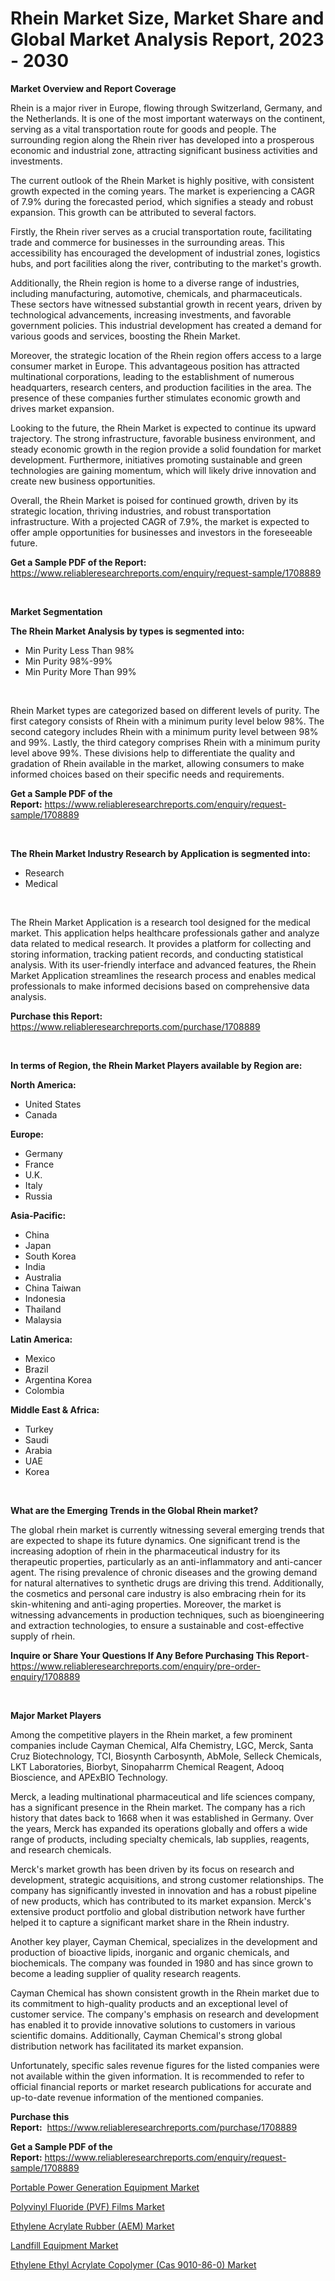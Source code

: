 <p><h1>Rhein Market Size, Market Share and Global Market Analysis Report, 2023 - 2030</h1></p><p><strong>Market Overview and Report Coverage</strong></p>
<p><p>Rhein is a major river in Europe, flowing through Switzerland, Germany, and the Netherlands. It is one of the most important waterways on the continent, serving as a vital transportation route for goods and people. The surrounding region along the Rhein river has developed into a prosperous economic and industrial zone, attracting significant business activities and investments.</p><p>The current outlook of the Rhein Market is highly positive, with consistent growth expected in the coming years. The market is experiencing a CAGR of 7.9% during the forecasted period, which signifies a steady and robust expansion. This growth can be attributed to several factors.</p><p>Firstly, the Rhein river serves as a crucial transportation route, facilitating trade and commerce for businesses in the surrounding areas. This accessibility has encouraged the development of industrial zones, logistics hubs, and port facilities along the river, contributing to the market's growth.</p><p>Additionally, the Rhein region is home to a diverse range of industries, including manufacturing, automotive, chemicals, and pharmaceuticals. These sectors have witnessed substantial growth in recent years, driven by technological advancements, increasing investments, and favorable government policies. This industrial development has created a demand for various goods and services, boosting the Rhein Market.</p><p>Moreover, the strategic location of the Rhein region offers access to a large consumer market in Europe. This advantageous position has attracted multinational corporations, leading to the establishment of numerous headquarters, research centers, and production facilities in the area. The presence of these companies further stimulates economic growth and drives market expansion.</p><p>Looking to the future, the Rhein Market is expected to continue its upward trajectory. The strong infrastructure, favorable business environment, and steady economic growth in the region provide a solid foundation for market development. Furthermore, initiatives promoting sustainable and green technologies are gaining momentum, which will likely drive innovation and create new business opportunities.</p><p>Overall, the Rhein Market is poised for continued growth, driven by its strategic location, thriving industries, and robust transportation infrastructure. With a projected CAGR of 7.9%, the market is expected to offer ample opportunities for businesses and investors in the foreseeable future.</p></p>
<p><strong>Get a Sample PDF of the Report:</strong> <a href="https://www.reliableresearchreports.com/enquiry/request-sample/1708889">https://www.reliableresearchreports.com/enquiry/request-sample/1708889</a></p>
<p>&nbsp;</p>
<p><strong>Market Segmentation</strong></p>
<p><strong>The Rhein Market Analysis by types is segmented into:</strong></p>
<p><ul><li>Min Purity Less Than 98%</li><li>Min Purity 98%-99%</li><li>Min Purity More Than 99%</li></ul></p>
<p>&nbsp;</p>
<p><p>Rhein Market types are categorized based on different levels of purity. The first category consists of Rhein with a minimum purity level below 98%. The second category includes Rhein with a minimum purity level between 98% and 99%. Lastly, the third category comprises Rhein with a minimum purity level above 99%. These divisions help to differentiate the quality and gradation of Rhein available in the market, allowing consumers to make informed choices based on their specific needs and requirements.</p></p>
<p><strong>Get a Sample PDF of the Report:</strong>&nbsp;<a href="https://www.reliableresearchreports.com/enquiry/request-sample/1708889">https://www.reliableresearchreports.com/enquiry/request-sample/1708889</a></p>
<p>&nbsp;</p>
<p><strong>The Rhein Market Industry Research by Application is segmented into:</strong></p>
<p><ul><li>Research</li><li>Medical</li></ul></p>
<p>&nbsp;</p>
<p><p>The Rhein Market Application is a research tool designed for the medical market. This application helps healthcare professionals gather and analyze data related to medical research. It provides a platform for collecting and storing information, tracking patient records, and conducting statistical analysis. With its user-friendly interface and advanced features, the Rhein Market Application streamlines the research process and enables medical professionals to make informed decisions based on comprehensive data analysis.</p></p>
<p><strong>Purchase this Report:</strong>&nbsp; <a href="https://www.reliableresearchreports.com/purchase/1708889">https://www.reliableresearchreports.com/purchase/1708889</a></p>
<p>&nbsp;</p>
<p><strong>In terms of Region, the Rhein Market Players available by Region are:</strong></p>
<p>
    <p> <strong> North America: </strong>
        <ul>
            <li>United States</li>
            <li>Canada</li>
        </ul>
        </p> 
    <p> <strong> Europe: </strong>
        <ul>
            <li>Germany</li>
            <li>France</li>
            <li>U.K.</li>
            <li>Italy</li>
            <li>Russia</li>
        </ul>
        </p> 
    <p> <strong> Asia-Pacific: </strong>
        <ul>
            <li>China</li>
            <li>Japan</li>
            <li>South Korea</li>
            <li>India</li>
            <li>Australia</li>
            <li>China Taiwan</li>
            <li>Indonesia</li>
            <li>Thailand</li>
            <li>Malaysia</li>
        </ul>
        </p> 
    <p> <strong> Latin America: </strong>
        <ul>
            <li>Mexico</li>
            <li>Brazil</li>
            <li>Argentina Korea</li>
            <li>Colombia</li>
        </ul>
        </p> 
    <p> <strong> Middle East & Africa: </strong>
        <ul>
            <li>Turkey</li>
            <li>Saudi</li>
            <li>Arabia</li>
            <li>UAE</li>
            <li>Korea</li>
        </ul>
    </p>
    </p>
<p>&nbsp;</p>
<p><strong>What are the Emerging Trends in the Global Rhein market?</strong></p>
<p><p>The global rhein market is currently witnessing several emerging trends that are expected to shape its future dynamics. One significant trend is the increasing adoption of rhein in the pharmaceutical industry for its therapeutic properties, particularly as an anti-inflammatory and anti-cancer agent. The rising prevalence of chronic diseases and the growing demand for natural alternatives to synthetic drugs are driving this trend. Additionally, the cosmetics and personal care industry is also embracing rhein for its skin-whitening and anti-aging properties. Moreover, the market is witnessing advancements in production techniques, such as bioengineering and extraction technologies, to ensure a sustainable and cost-effective supply of rhein.</p></p>
<p><strong>Inquire or Share Your Questions If Any Before Purchasing This Report</strong>- <a href="https://www.reliableresearchreports.com/enquiry/pre-order-enquiry/1708889">https://www.reliableresearchreports.com/enquiry/pre-order-enquiry/1708889</a></p>
<p>&nbsp;</p>
<p><strong>Major Market Players</strong></p>
<p><p>Among the competitive players in the Rhein market, a few prominent companies include Cayman Chemical, Alfa Chemistry, LGC, Merck, Santa Cruz Biotechnology, TCI, Biosynth Carbosynth, AbMole, Selleck Chemicals, LKT Laboratories, Biorbyt, Sinopaharrm Chemical Reagent, Adooq Bioscience, and APExBIO Technology.</p><p>Merck, a leading multinational pharmaceutical and life sciences company, has a significant presence in the Rhein market. The company has a rich history that dates back to 1668 when it was established in Germany. Over the years, Merck has expanded its operations globally and offers a wide range of products, including specialty chemicals, lab supplies, reagents, and research chemicals.</p><p>Merck's market growth has been driven by its focus on research and development, strategic acquisitions, and strong customer relationships. The company has significantly invested in innovation and has a robust pipeline of new products, which has contributed to its market expansion. Merck's extensive product portfolio and global distribution network have further helped it to capture a significant market share in the Rhein industry.</p><p>Another key player, Cayman Chemical, specializes in the development and production of bioactive lipids, inorganic and organic chemicals, and biochemicals. The company was founded in 1980 and has since grown to become a leading supplier of quality research reagents.</p><p>Cayman Chemical has shown consistent growth in the Rhein market due to its commitment to high-quality products and an exceptional level of customer service. The company's emphasis on research and development has enabled it to provide innovative solutions to customers in various scientific domains. Additionally, Cayman Chemical's strong global distribution network has facilitated its market expansion.</p><p>Unfortunately, specific sales revenue figures for the listed companies were not available within the given information. It is recommended to refer to official financial reports or market research publications for accurate and up-to-date revenue information of the mentioned companies.</p></p>
<p><strong>Purchase this Report:</strong>&nbsp;&nbsp;<a href="https://www.reliableresearchreports.com/purchase/1708889">https://www.reliableresearchreports.com/purchase/1708889</a></p>
<p></p>
<p><strong>Get a Sample PDF of the Report:</strong>&nbsp;<a href="https://www.reliableresearchreports.com/enquiry/request-sample/1708889">https://www.reliableresearchreports.com/enquiry/request-sample/1708889</a></p>
<p><p><a href="https://github.com/rahu1503/Market-Research-Report-List-1/blob/main/portable-power-generation-equipment-market.md">Portable Power Generation Equipment Market</a></p><p><a href="https://medium.com/@russpollich/polyvinyl-fluoride-pvf-films-market-analysis-its-cagr-market-segmentation-and-global-industry-0d2f420b7665">Polyvinyl Fluoride (PVF) Films Market</a></p><p><a href="https://medium.com/@robbleannon/ethylene-acrylate-rubber-aem-market-analysis-and-sze-forecasted-for-period-from-2023-to-2030-7afdc4ad55aa">Ethylene Acrylate Rubber (AEM) Market</a></p><p><a href="https://github.com/rahu1501/Market-Research-Report-List-1/blob/main/landfill-equipment-market.md">Landfill Equipment Market</a></p><p><a href="https://medium.com/@siennaferry2023/ethylene-ethyl-acrylate-copolymer-cas-9010-86-0-market-insights-into-market-cagr-market-trends-aecd708ba587">Ethylene Ethyl Acrylate Copolymer (Cas 9010-86-0) Market</a></p></p>